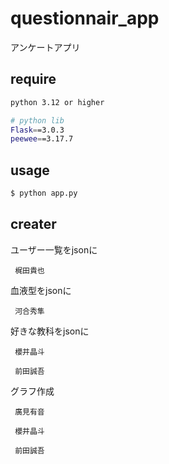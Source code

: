 # questionnair_app
アンケートアプリ

## require

```bash
python 3.12 or higher

# python lib
Flask==3.0.3
peewee==3.17.7
```

## usage

```bash
$ python app.py
```

## creater

<dl>
<dt> ユーザー一覧をjsonに </dt>

     梶田貴也

<dt> 血液型をjsonに </dt> 

     河合秀隼

<dt> 好きな教科をjsonに </dt> 

     櫻井晶斗

     前田誠吾

<dt> グラフ作成 </dt>

     廣見有音

     櫻井晶斗

     前田誠吾
